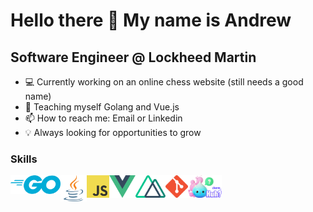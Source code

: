 Hello there 👋 My name is Andrew
================================
Software Engineer @ Lockheed Martin
-----------------------------------
* 💻 Currently working on an online chess website (still needs a good name)
* 🌱 Teaching myself Golang and Vue.js
* 📫 How to reach me: Email or Linkedin
* 💡 Always looking for opportunities to grow

### Skills
<div style="display:flex;">
  <a href="https://go.dev/"><img src="Go_Logo_Blue.png" height="30"></a>
  <a href="https://www.java.com/en/"><img src="java_logo_icon.png" height="42"></a>
  <a href="https://www.javascript.com/"><img src="JavaScript-logo.png" height="36"></a>
  <a href="https://vuejs.org/"><img src="vue-icon.png" height="36"></a>
  <a href="https://nuxt.com/"><img src="Nuxt_logo.png" height="36"></a>
  <a href="https://git-scm.com/"><img src="Git-Icon.png" height="36"></a>
  <a href="[https://git-scm.com](https://github.com/charmbracelet/huh)/"><img src="charm_huh.png" height="36"></a>
</div>
